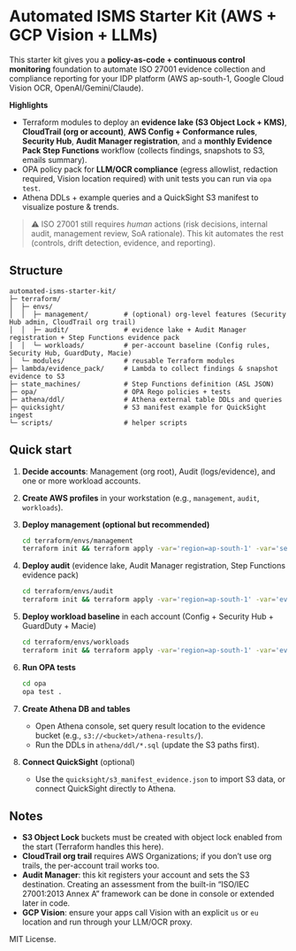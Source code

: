 # Automated ISMS Starter Kit (AWS + GCP Vision + LLMs)

This starter kit gives you a **policy-as-code + continuous control monitoring** foundation to
automate ISO 27001 evidence collection and compliance reporting for your IDP platform
(AWS ap-south-1, Google Cloud Vision OCR, OpenAI/Gemini/Claude).

**Highlights**
- Terraform modules to deploy an **evidence lake (S3 Object Lock + KMS)**, **CloudTrail (org or account)**,
  **AWS Config + Conformance rules**, **Security Hub**, **Audit Manager registration**, and a
  **monthly Evidence Pack Step Functions** workflow (collects findings, snapshots to S3, emails summary).
- OPA policy pack for **LLM/OCR compliance** (egress allowlist, redaction required, Vision location required)
  with unit tests you can run via `opa test`.
- Athena DDLs + example queries and a QuickSight S3 manifest to visualize posture & trends.

> ⚠️ ISO 27001 still requires *human* actions (risk decisions, internal audit, management review, SoA rationale).
> This kit automates the rest (controls, drift detection, evidence, and reporting).

## Structure

```
automated-isms-starter-kit/
├─ terraform/
│  ├─ envs/
│  │  ├─ management/         # (optional) org-level features (Security Hub admin, CloudTrail org trail)
│  │  ├─ audit/              # evidence lake + Audit Manager registration + Step Functions evidence pack
│  │  └─ workloads/          # per-account baseline (Config rules, Security Hub, GuardDuty, Macie)
│  └─ modules/               # reusable Terraform modules
├─ lambda/evidence_pack/     # Lambda to collect findings & snapshot evidence to S3
├─ state_machines/           # Step Functions definition (ASL JSON)
├─ opa/                      # OPA Rego policies + tests
├─ athena/ddl/               # Athena external table DDLs and queries
├─ quicksight/               # S3 manifest example for QuickSight ingest
└─ scripts/                  # helper scripts
```

## Quick start

1) **Decide accounts**: Management (org root), Audit (logs/evidence), and one or more workload accounts.
2) **Create AWS profiles** in your workstation (e.g., `management`, `audit`, `workloads`).  
3) **Deploy management (optional but recommended)**  
   ```bash
   cd terraform/envs/management
   terraform init && terraform apply -var='region=ap-south-1' -var='security_hub_admin_account_id=<AUDIT_ACCOUNT_ID>'
   ```
4) **Deploy audit** (evidence lake, Audit Manager registration, Step Functions evidence pack)  
   ```bash
   cd terraform/envs/audit
   terraform init && terraform apply -var='region=ap-south-1' -var='evidence_bucket_name=<globally-unique-bucket>' -var='notification_email=<you@example.com>'
   ```
5) **Deploy workload baseline** in each account (Config + Security Hub + GuardDuty + Macie)  
   ```bash
   cd terraform/envs/workloads
   terraform init && terraform apply -var='region=ap-south-1' -var='evidence_bucket_name=<same-as-audit-bucket>'
   ```

6) **Run OPA tests**  
   ```bash
   cd opa
   opa test .
   ```

7) **Create Athena DB and tables**  
   - Open Athena console, set query result location to the evidence bucket (e.g., `s3://<bucket>/athena-results/`).
   - Run the DDLs in `athena/ddl/*.sql` (update the S3 paths first).

8) **Connect QuickSight** (optional)  
   - Use the `quicksight/s3_manifest_evidence.json` to import S3 data, or connect QuickSight directly to Athena.

## Notes

- **S3 Object Lock** buckets must be created with object lock enabled from the start (Terraform handles this here).
- **CloudTrail org trail** requires AWS Organizations; if you don’t use org trails, the per-account trail works too.
- **Audit Manager**: this kit registers your account and sets the S3 destination. Creating an assessment from the
  built-in “ISO/IEC 27001:2013 Annex A” framework can be done in console or extended later in code.
- **GCP Vision**: ensure your apps call Vision with an explicit `us` or `eu` location and run through your LLM/OCR proxy.

MIT License.
